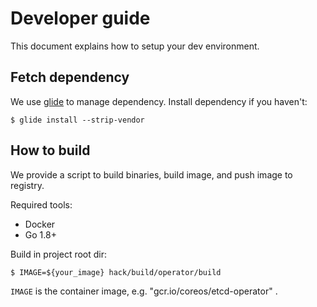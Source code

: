 # Developer guide

This document explains how to setup your dev environment. 

## Fetch dependency

We use [glide](https://github.com/Masterminds/glide) to manage dependency.
Install dependency if you haven't:

```
$ glide install --strip-vendor
```

## How to build

We provide a script to build binaries, build image, and push image to registry.

Required tools:
- Docker
- Go 1.8+

Build in project root dir:

```
$ IMAGE=${your_image} hack/build/operator/build
```
`IMAGE` is the container image, e.g. "gcr.io/coreos/etcd-operator" .
